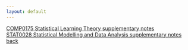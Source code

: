 ```yaml
---
layout: default
---
```

[COMP0175 Statistical Learning Theory supplementary notes](./0175.md)<br>
[STAT0028 Statistical Modelling and Data Analysis supplementary notes](./0028.md)<br>
[back](../)
